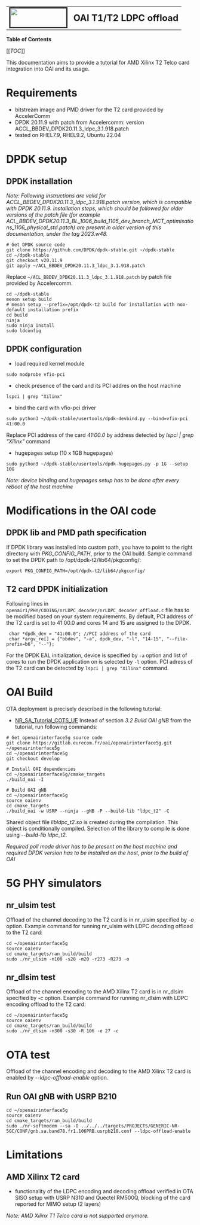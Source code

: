 <table style="border-collapse: collapse; border: none;">
  <tr style="border-collapse: collapse; border: none;">
    <td style="border-collapse: collapse; border: none;">
      <a href="http://www.openairinterface.org/">
         <img src="./images/oai_final_logo.png" alt="" border=3 height=50 width=150>
         </img>
      </a>
    </td>
    <td style="border-collapse: collapse; border: none; vertical-align: center;">
      <b><font size = "5">OAI T1/T2 LDPC offload</font></b>
    </td>
  </tr>
</table>

**Table of Contents**

[[_TOC_]]

This documentation aims to provide a tutorial for AMD Xilinx T2 Telco card integration into OAI and its usage.

# Requirements

 - bitstream image and PMD driver for the T2 card provided by AccelerComm
 - DPDK 20.11.9 with patch from Accelercomm: version ACCL_BBDEV_DPDK20.11.3_ldpc_3.1.918.patch
 - tested on RHEL7.9, RHEL9.2, Ubuntu 22.04

# DPDK setup
## DPDK installation
*Note: Following instructions are valid for ACCL_BBDEV_DPDK20.11.3_ldpc_3.1.918.patch version, which is compatible with DPDK 20.11.9. Installation steps, which should be followed for older versions of the patch file (for example ACL_BBDEV_DPDK20.11.3_BL_1006_build_1105_dev_branch_MCT_optimisations_1106_physical_std.patch) are present in older version of this documentation, under the tag 2023.w48.*

```
# Get DPDK source code
git clone https://github.com/DPDK/dpdk-stable.git ~/dpdk-stable
cd ~/dpdk-stable
git checkout v20.11.9
git apply ~/ACL_BBDEV_DPDK20.11.3_ldpc_3.1.918.patch
```
Replace `~/ACL_BBDEV_DPDK20.11.3_ldpc_3.1.918.patch` by patch file provided by
Accelercomm.
```
cd ~/dpdk-stable
meson setup build
# meson setup --prefix=/opt/dpdk-t2 build for installation with non-default installation prefix
cd build
ninja
sudo ninja install
sudo ldconfig
```
## DPDK configuration
 - load required kernel module
```
sudo modprobe vfio-pci
```
 - check presence of the card and its PCI addres on the host machine
```
lspci | grep "Xilinx"
```
 - bind the card with vfio-pci driver
```
sudo python3 ~/dpdk-stable/usertools/dpdk-devbind.py --bind=vfio-pci 41:00.0
```
Replace PCI address of the card *41:00.0* by address detected by *lspci | grep "Xilinx"* command
 - hugepages setup (10 x 1GB hugepages)
```
sudo python3 ~/dpdk-stable/usertools/dpdk-hugepages.py -p 1G --setup 10G
```

*Note: device binding and hugepages setup has to be done after every reboot of
the host machine*

# Modifications in the OAI code
## DPDK lib and PMD path specification
If DPDK library was installed into custom path, you have to point to the right directory with *PKG_CONFIG_PATH*, prior to the OAI build. Sample command to set the DPDK path to /opt/dpdk-t2/lib64/pkgconfig/:
```
export PKG_CONFIG_PATH=/opt/dpdk-t2/lib64/pkgconfig/
```
## T2 card DPDK initialization
Following lines in `openair1/PHY/CODING/nrLDPC_decoder/nrLDPC_decoder_offload.c` file has to be
modified based on your system requirements. By default, PCI address of the T2 card is set to 41:00.0 and cores 14 and 15 are assigned to the DPDK.
```
 char *dpdk_dev = "41:00.0"; //PCI address of the card
 char *argv_re[] = {"bbdev", "-a", dpdk_dev, "-l", "14-15", "--file-prefix=b6", "--"};
```
For the DPDK EAL initialization, device is specified by `-a` option and list
of cores to run the DPDK application on is selected by `-l` option. PCI adress of
the T2 card can be detected by `lspci | grep "Xilinx"` command.

# OAI Build
OTA deployment is precisely described in the following tutorial:
- [NR_SA_Tutorial_COTS_UE](https://gitlab.eurecom.fr/oai/openairinterface5g/-/blob/develop/doc/NR_SA_Tutorial_COTS_UE.md)
Instead of section *3.2 Build OAI gNB* from the tutorial, run following commands:

```
# Get openairinterface5g source code
git clone https://gitlab.eurecom.fr/oai/openairinterface5g.git ~/openairinterface5g
cd ~/openairinterface5g
git checkout develop

# Install OAI dependencies
cd ~/openairinterface5g/cmake_targets
./build_oai -I

# Build OAI gNB
cd ~/openairinterface5g
source oaienv
cd cmake_targets
./build_oai -w USRP --ninja --gNB -P --build-lib "ldpc_t2" -C
```

Shared object file *libldpc_t2.so* is created during the compilation. This object is conditionally compiled. Selection of the library to compile is done using *--build-lib ldpc_t2*.

*Required poll mode driver has to be present on the host machine and required DPDK version has to be installed on the host, prior to the build of OAI*

# 5G PHY simulators
## nr_ulsim test
Offload of the channel decoding to the T2 card is in nr_ulsim specified by *-o* option. Example command for running nr_ulsim with LDPC decoding offload to the T2 card:
```
cd ~/openairinterface5g
source oaienv
cd cmake_targets/ran_build/build
sudo ./nr_ulsim -n100 -s20 -m20 -r273 -R273 -o
```
## nr_dlsim test
Offload of the channel encoding to the AMD Xilinx T2 card is in nr_dlsim specified by *-c* option. Example command for running nr_dlsim with LDPC encoding offload to the T2 card:
```
cd ~/openairinterface5g
source oaienv
cd cmake_targets/ran_build/build
sudo ./nr_dlsim -n300 -s30 -R 106 -e 27 -c
```

# OTA test
Offload of the channel encoding and decoding to the AMD Xilinx T2 card is enabled by *--ldpc-offload-enable* option.

## Run OAI gNB with USRP B210
```
cd ~/openairinterface5g
source oaienv
cd cmake_targets/ran_build/build
sudo ./nr-softmodem --sa -O ../../../targets/PROJECTS/GENERIC-NR-5GC/CONF/gnb.sa.band78.fr1.106PRB.usrpb210.conf --ldpc-offload-enable
```

# Limitations
## AMD Xilinx T2 card
 - functionality of the LDPC encoding and decoding offload verified in OTA SISO setup with USRP N310 and Quectel RM500Q, blocking of the card reported for MIMO setup (2 layers)

*Note: AMD Xilinx T1 Telco card is not supported anymore.*
